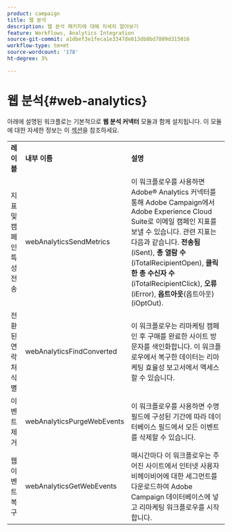 ```yaml
---
product: campaign
title: 웹 분석
description: 웹 분석 패키지에 대해 자세히 알아보기
feature: Workflows, Analytics Integration
source-git-commit: a1dbef3e1feca1e3347de013db8bd7809d315016
workflow-type: tm+mt
source-wordcount: '178'
ht-degree: 3%

---
```



# 웹 분석{#web-analytics}



아래에 설명된 워크플로는 기본적으로 **웹 분석 커넥터** 모듈과 함께 설치됩니다. 이 모듈에 대한 자세한 정보는 이 [섹션](../../integrations/using/gs-aa.md)을 참조하세요.

<table> 
 <tbody> 
  <tr> 
   <td> <strong>레이블</strong><br /> </td> 
   <td> <strong>내부 이름</strong><br /> </td> 
   <td> <strong>설명</strong><br /> </td> 
  </tr> 
  <tr> 
   <td> <span class="uicontrol">지표 및 캠페인 특성 전송</span> <br /> </td> 
   <td> <span class="uicontrol">webAnalyticsSendMetrics</span> <br /> </td> 
   <td> 이 워크플로우를 사용하면 Adobe® Analytics 커넥터를 통해 Adobe Campaign에서 Adobe Experience Cloud Suite로 이메일 캠페인 지표를 보낼 수 있습니다. 관련 지표는 다음과 같습니다. <strong>전송됨</strong>(iSent), <strong>총 열람 수</strong>(iTotalRecipientOpen), <strong>클릭한 총 수신자 수</strong>(iTotalRecipientClick), <strong>오류</strong>(iError), <strong>옵트아웃</strong>(옵트아웃)(iOptOut).<br /> </td> 
  </tr> 
  <tr> 
   <td> <span class="uicontrol">전환된 연락처 식별</span> <br /> </td> 
   <td> <span class="uicontrol">webAnalyticsFindConverted</span> <br /> </td> 
   <td> 이 워크플로우는 리마케팅 캠페인 후 구매를 완료한 사이트 방문자를 색인화합니다. 이 워크플로우에서 복구한 데이터는 <span class="uicontrol">리마케팅 효율성 보고서</span>에서 액세스할 수 있습니다. <br /> </td> 
  </tr> 
  <tr> 
   <td> <span class="uicontrol">이벤트 제거</span> <br /> </td> 
   <td> <span class="uicontrol">webAnalyticsPurgeWebEvents</span> <br /> </td> 
   <td> 이 워크플로우를 사용하면 <span class="uicontrol">수명</span> 필드에 구성된 기간에 따라 데이터베이스 필드에서 모든 이벤트를 삭제할 수 있습니다. <br /> </td> 
  </tr> 
  <tr> 
   <td> <span class="uicontrol">웹 이벤트 복구</span> <br /> </td> 
   <td> <span class="uicontrol">webAnalyticsGetWebEvents</span> <br /> </td> 
   <td> 매시간마다 이 워크플로우는 주어진 사이트에서 인터넷 사용자 비헤이비어에 대한 세그먼트를 다운로드하여 Adobe Campaign 데이터베이스에 넣고 리마케팅 워크플로우를 시작합니다. <br /> </td> 
  </tr> 
 </tbody> 
</table>

